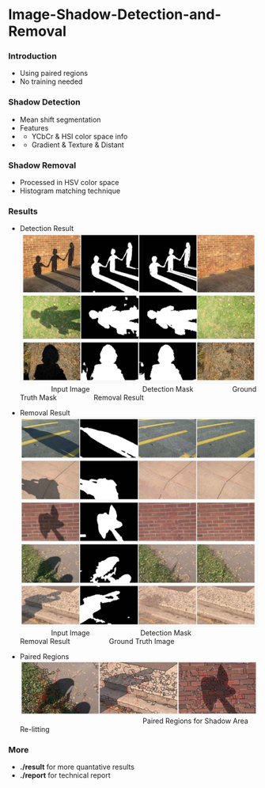 # Image-Shadow-Detection-and-Removal

### Introduction
* Using paired regions
* No training needed

### Shadow Detection
* Mean shift segmentation
* Features  
* * YCbCr & HSI color space info   
* * Gradient & Texture & Distant


### Shadow Removal
* Processed in HSV color space
* Histogram matching technique

### Results
* Detection Result
![](report/img/detect.jpg?raw=true)
&nbsp;&nbsp;&nbsp;&nbsp;&nbsp;&nbsp;&nbsp;&nbsp;&nbsp;&nbsp;&nbsp;&nbsp;&nbsp;&nbsp;&nbsp;&nbsp;Input Image &nbsp;&nbsp;&nbsp;&nbsp;&nbsp;&nbsp;&nbsp;&nbsp;&nbsp;&nbsp;&nbsp;&nbsp;&nbsp;&nbsp;&nbsp;&nbsp;&nbsp;&nbsp;&nbsp;&nbsp;&nbsp;&nbsp;&nbsp;&nbsp;&nbsp; Detection Mask &nbsp;&nbsp;&nbsp;&nbsp;&nbsp;&nbsp;&nbsp;&nbsp;&nbsp;&nbsp;&nbsp;&nbsp;&nbsp;&nbsp;&nbsp;&nbsp;&nbsp;&nbsp; Ground Truth Mask &nbsp;&nbsp;&nbsp;&nbsp;&nbsp;&nbsp;&nbsp;&nbsp;&nbsp;&nbsp;&nbsp;&nbsp;&nbsp;&nbsp;&nbsp;&nbsp;&nbsp; Removal Result

* Removal Result
![](report/img/removal.jpg?raw=true)
&nbsp;&nbsp;&nbsp;&nbsp;&nbsp;&nbsp;&nbsp;&nbsp;&nbsp;&nbsp;&nbsp;&nbsp;&nbsp;&nbsp;&nbsp;&nbsp;Input Image &nbsp;&nbsp;&nbsp;&nbsp;&nbsp;&nbsp;&nbsp;&nbsp;&nbsp;&nbsp;&nbsp;&nbsp;&nbsp;&nbsp;&nbsp;&nbsp;&nbsp;&nbsp;&nbsp;&nbsp;&nbsp;&nbsp;&nbsp;&nbsp; Detection Mask &nbsp;&nbsp;&nbsp;&nbsp;&nbsp;&nbsp;&nbsp;&nbsp;&nbsp;&nbsp;&nbsp;&nbsp;&nbsp;&nbsp;&nbsp;&nbsp;&nbsp;&nbsp;&nbsp; Removal Result &nbsp;&nbsp;&nbsp;&nbsp;&nbsp;&nbsp;&nbsp;&nbsp;&nbsp;&nbsp;&nbsp;&nbsp;&nbsp;&nbsp;&nbsp;&nbsp;&nbsp;&nbsp; Ground Truth Image

* Paired Regions
![](report/img/relit.jpg?raw=true)
&nbsp;&nbsp;&nbsp;&nbsp;&nbsp;&nbsp;&nbsp;&nbsp;&nbsp;&nbsp;&nbsp;&nbsp;&nbsp;&nbsp;&nbsp;&nbsp;&nbsp;&nbsp;&nbsp;&nbsp;&nbsp;&nbsp;&nbsp;&nbsp;&nbsp;&nbsp;&nbsp;&nbsp;&nbsp;&nbsp;&nbsp;&nbsp;&nbsp;&nbsp;&nbsp;&nbsp;&nbsp;&nbsp;&nbsp;&nbsp;&nbsp;&nbsp;&nbsp;&nbsp;&nbsp;&nbsp;&nbsp;&nbsp;&nbsp;&nbsp;&nbsp;&nbsp;&nbsp;&nbsp;&nbsp;&nbsp;&nbsp;&nbsp;&nbsp;&nbsp;&nbsp;&nbsp;&nbsp;Paired Regions for Shadow Area Re-litting

### More
* **./result** for more quantative results
* **./report** for technical report
